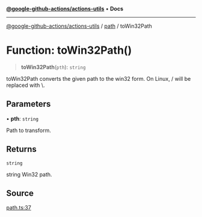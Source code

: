 [**@google-github-actions/actions-utils**](../../README.md) • **Docs**

***

[@google-github-actions/actions-utils](../../modules.md) / [path](../README.md) / toWin32Path

# Function: toWin32Path()

> **toWin32Path**(`pth`): `string`

toWin32Path converts the given path to the win32 form. On Linux, / will be
replaced with \\.

## Parameters

• **pth**: `string`

Path to transform.

## Returns

`string`

string Win32 path.

## Source

[path.ts:37](https://github.com/google-github-actions/actions-utils/blob/main/src/path.ts#L37)

